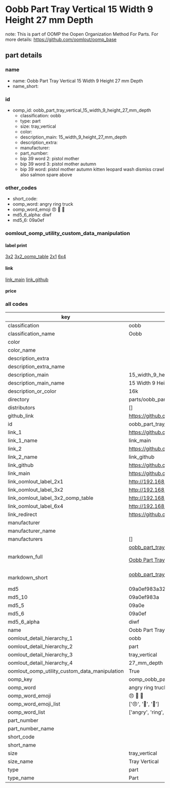 # Oobb Part Tray Vertical 15 Width 9 Height 27 mm Depth  

note: This is part of OOMP the Oopen Organization Method For Parts. For more details: https://github.com/oomlout/oomp_base

##  part details
  







### name
* name: Oobb Part Tray Vertical 15 Width 9 Height 27 mm Depth
* name_short: 
### id
* oomp_id: oobb_part_tray_vertical_15_width_9_height_27_mm_depth
  * classification: oobb
  * type: part
  * size: tray_vertical
  * color: 
  * description_main: 15_width_9_height_27_mm_depth
  * description_extra: 
  * manufacturer: 
  * part_number: 
  * bip 39 word 2: pistol mother
  * bip 39 word 3: pistol mother autumn
  * bip 39 word: pistol mother autumn kitten leopard wash dismiss crawl also salmon spare above

### other_codes
* short_code: 
* oomp_word: angry ring truck
* oomp_word_emoji :angry: :ring: :truck:
* md5_6_alpha: diwf
* md5_6: 09a0ef






### oomlout_oomp_utility_custom_data_manipulation
#### label print
[3x2](http://192.168.1.245:1112/?label=oomp%20diwf)
[3x2_oomp_table](http://192.168.1.108:1112/?label=oomp%20diwf)
[2x1](http://192.168.1.242:1112/?label=oomp%20diwf)
[6x4](http://192.168.1.55:1112/?label=oomp%20diwf)    

#### link

[link_main](https://github.com/oomlout/oomlout_oomp_version_1_messy/tree/main/parts/oobb_part_tray_vertical_15_width_9_height_27_mm_depth) [link_github](https://github.com/oomlout/oomlout_oomp_version_1_messy/tree/main/parts/oobb_part_tray_vertical_15_width_9_height_27_mm_depth)                             

#### price







### all codes 
| key | value |  
| --- | --- |  
| classification | oobb |  
| classification_name | Oobb |  
| color |  |  
| color_name |  |  
| description_extra |  |  
| description_extra_name |  |  
| description_main | 15_width_9_height_27_mm_depth |  
| description_main_name | 15 Width 9 Height 27 mm Depth |  
| description_or_color | 16k |  
| directory | parts/oobb_part_tray_vertical_15_width_9_height_27_mm_depth |  
| distributors | [] |  
| github_link | https://github.com/oomlout/oomlout_oomp_part_src/tree/main/parts/oobb_part_tray_vertical_15_width_9_height_27_mm_depth |  
| id | oobb_part_tray_vertical_15_width_9_height_27_mm_depth |  
| link_1 | https://github.com/oomlout/oomlout_oomp_version_1_messy/tree/main/parts/oobb_part_tray_vertical_15_width_9_height_27_mm_depth |  
| link_1_name | link_main |  
| link_2 | https://github.com/oomlout/oomlout_oomp_version_1_messy/tree/main/parts/oobb_part_tray_vertical_15_width_9_height_27_mm_depth |  
| link_2_name | link_github |  
| link_github | https://github.com/oomlout/oomlout_oomp_version_1_messy/tree/main/parts/oobb_part_tray_vertical_15_width_9_height_27_mm_depth |  
| link_main | https://github.com/oomlout/oomlout_oomp_version_1_messy/tree/main/parts/oobb_part_tray_vertical_15_width_9_height_27_mm_depth |  
| link_oomlout_label_2x1 | http://192.168.1.242:1112/?label=oomp%20diwf |  
| link_oomlout_label_3x2 | http://192.168.1.245:1112/?label=oomp%20diwf |  
| link_oomlout_label_3x2_oomp_table | http://192.168.1.108:1112/?label=oomp%20diwf |  
| link_oomlout_label_6x4 | http://192.168.1.55:1112/?label=oomp%20diwf |  
| link_redirect | https://github.com/oomlout/oomlout_oomp_version_1_messy/tree/main/parts/oobb_part_tray_vertical_15_width_9_height_27_mm_depth |  
| manufacturer |  |  
| manufacturer_name |  |  
| manufacturers | [] |  
| markdown_full | [oobb_part_tray_vertical_15_width_9_height_27_mm_depth](none)<br>[](none)<br>[Oobb Part Tray Vertical 15 Width 9 Height 27 Mm Depth](none)<br><br> |  
| markdown_short | [oobb_part_tray_vertical_15_width_9_height_27_mm_depth](none)<br><br> |  
| md5 | 09a0ef983a32a7ebddc027b41f640d2b |  
| md5_10 | 09a0ef983a |  
| md5_5 | 09a0e |  
| md5_6 | 09a0ef |  
| md5_6_alpha | diwf |  
| name | Oobb Part Tray Vertical 15 Width 9 Height 27 mm Depth |  
| oomlout_detail_hierarchy_1 | oobb |  
| oomlout_detail_hierarchy_2 | part |  
| oomlout_detail_hierarchy_3 | tray_vertical |  
| oomlout_detail_hierarchy_4 | 27_mm_depth |  
| oomlout_oomp_utility_custom_data_manipulation | True |  
| oomp_key | oomp_oobb_part_tray_vertical_15_width_9_height_27_mm_depth |  
| oomp_word | angry ring truck |  
| oomp_word_emoji | :angry: :ring: :truck: |  
| oomp_word_emoji_list | [':angry:', ':ring:', ':truck:'] |  
| oomp_word_list | ['angry', 'ring', 'truck'] |  
| part_number |  |  
| part_number_name |  |  
| short_code |  |  
| short_name |  |  
| size | tray_vertical |  
| size_name | Tray Vertical |  
| type | part |  
| type_name | Part |  
